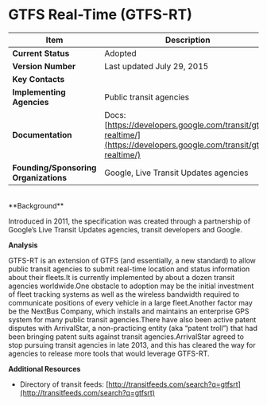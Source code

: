 # GTFS Real-Time (GTFS-RT)

| Item | Description |
| --- | --- |
| **Current Status** | Adopted |
| **Version Number** | Last updated July 29, 2015 |
| **Key Contacts** |  |
| **Implementing Agencies** | Public transit agencies |
| **Documentation** | Docs: [https://developers.google.com/transit/gtfs-realtime/](https://developers.google.com/transit/gtfs-realtime/) |
| **Founding/Sponsoring Organizations** | Google, Live Transit Updates agencies |
<br>
**Background**

Introduced in 2011, the specification was created through a partnership of Google’s Live Transit Updates agencies, transit developers and Google.

**Analysis**

GTFS-RT is an extension of GTFS (and essentially, a new standard) to allow public transit agencies to submit real-time location and status information about their fleets.It is currently implemented by about a dozen transit agencies worldwide.One obstacle to adoption may be the initial investment of fleet tracking systems as well as the wireless bandwidth required to communicate positions of every vehicle in a large fleet.Another factor may be the NextBus Company, which installs and maintains an enterprise GPS system for many public transit agencies.There have also been active patent disputes with ArrivalStar, a non-practicing entity (aka “patent troll”) that had been bringing patent suits against transit agencies.ArrivalStar agreed to stop pursuing transit agencies in late 2013, and this has cleared the way for agencies to release more tools that would leverage GTFS-RT.

**Additional Resources**

*   Directory of transit feeds: [http://transitfeeds.com/search?q=gtfsrt](http://transitfeeds.com/search?q=gtfsrt)
